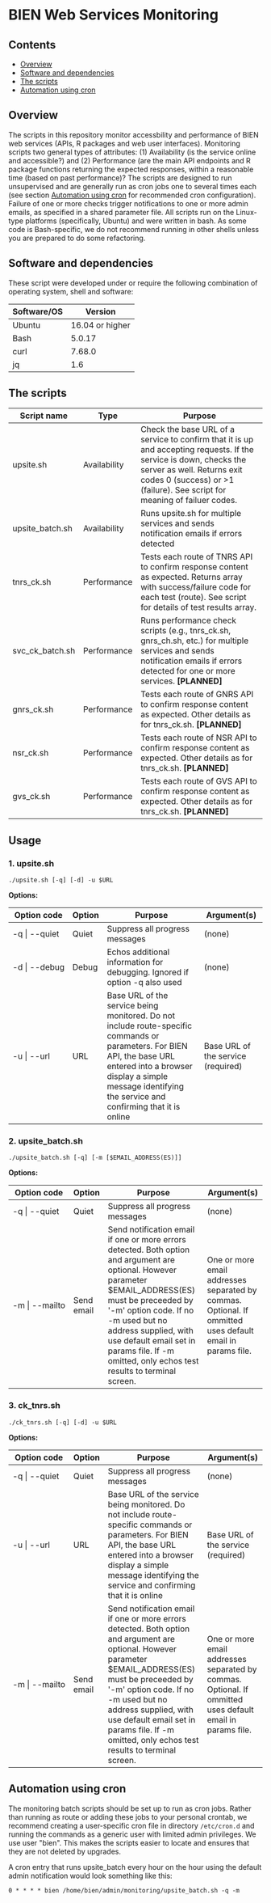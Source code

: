 # BIEN Web Services Monitoring 

## Contents

- [Overview](#overview)
- [Software and dependencies](#dependencies)
- [The scripts](#scripts)
- [Automation using cron](#automation)

<a name="overview"></a>
## Overview

The scripts in this repository monitor accessbility and performance of BIEN web services (APIs, R packages and web user interfaces). Monitoring scripts two general types of attributes: (1) Availability (is the service online and accessible?) and (2) Performance (are the main API endpoints and R package functions returning the expected responses, within a reasonable time (based on past performance)? The scripts are designed to run unsupervised and are generally run as cron jobs one to several times each (see section [Automation using cron](#automation) for recommended cron configuration). Failure of one or more checks trigger notifications to one or more admin emails, as specified in a shared parameter file. All scripts run on the Linux-type platforms (specifically, Ubuntu) and were written in bash. As some code is Bash-specific, we do not recommend running in other shells unless you are prepared to do some refactoring.

<a name="dependencies"></a>
## Software and dependencies

These script were developed under or require the following combination of operating system, shell and software:

Software/OS | Version
--- | ---
Ubuntu | 16.04 or higher  
Bash | 5.0.17
curl | 7.68.0
jq | 1.6

<a name="scripts"></a>
## The scripts

Script name | Type    | Purpose
----------- | ------- | -------
upsite.sh | Availability | Check the base URL of a service to confirm that it is up and accepting requests. If the service is down, checks the server as well. Returns exit codes 0 (success) or >1 (failure). See script for meaning of failuer codes.
 upsite\_batch.sh | Availability | Runs upsite.sh for multiple services and sends notification emails if errors detected
tnrs_ck.sh | Performance | Tests each route of TNRS API to confirm response content as expected. Returns array with success/failure code for each test (route). See script for details of test results array.
svc\_ck\_batch.sh| Performance |  Runs performance check scripts (e.g., tnrs_ck.sh, gnrs_ch.sh, etc.) for multiple services and sends notification emails if errors detected for one or more services. **[PLANNED]**
gnrs_ck.sh | Performance | Tests each route of GNRS API to confirm response content as expected. Other details as for tnrs_ck.sh. **[PLANNED]**
nsr_ck.sh | Performance | Tests each route of NSR API to confirm response content as expected. Other details as for tnrs_ck.sh. **[PLANNED]**
gvs_ck.sh | Performance | Tests each route of GVS API to confirm response content as expected. Other details as for tnrs_ck.sh. **[PLANNED]**

<a name="usage"></a>
## Usage

### 1. upsite.sh

```
./upsite.sh [-q] [-d] -u $URL
```

**Options:**

Option code | Option    | Purpose | Argument(s)
----------- | --------- | ------- | -----------
<nobr>-q&#160;\|&#160;--quiet</nobr> | Quiet | Suppress all progress messages | (none)
<nobr>-d&#160;\|&#160;--debug</nobr> | Debug | Echos additional information for debugging. Ignored if option -q also used | (none)
<nobr>-u&#160;\|&#160;--url</nobr> | URL | Base URL of the service being monitored. Do not include route-specific commands or parameters. For BIEN API, the base URL entered into a browser display a simple message identifying the service and confirming that it is online | Base URL of the service (required)
 
### 2. upsite_batch.sh

```
./upsite_batch.sh [-q] [-m [$EMAIL_ADDRESS(ES)]]
```

**Options:**

Option code | Option    | Purpose | Argument(s)
----------- | --------- | ------- | -----------
<nobr>-q&#160;\|&#160;--quiet</nobr> | Quiet | Suppress all progress messages | (none)
<nobr>-m&#160;\|&#160;--mailto</nobr> | Send email | Send notification email if one or more errors detected. Both option and argument are optional. However parameter $EMAIL_ADDRESS(ES) must be preceeded by '-m' option code. If no -m used but no address supplied, with use default email set in params file. If -m omitted, only echos test results to terminal screen. | One or more email addresses separated by commas. Optional. If ommitted uses default email in params file.

### 3. ck_tnrs.sh

```
./ck_tnrs.sh [-q] [-d] -u $URL
```

**Options:**

Option code | Option    | Purpose | Argument(s)
----------- | --------- | ------- | -----------
<nobr>-q&#160;\|&#160;--quiet</nobr> | Quiet | Suppress all progress messages | (none)
<nobr>-u&#160;\|&#160;--url</nobr> | URL | Base URL of the service being monitored. Do not include route-specific commands or parameters. For BIEN API, the base URL entered into a browser display a simple message identifying the service and confirming that it is online | Base URL of the service (required)
<nobr>-m&#160;\|&#160;--mailto</nobr> | Send email | Send notification email if one or more errors detected. Both option and argument are optional. However parameter $EMAIL_ADDRESS(ES) must be preceeded by '-m' option code. If no -m used but no address supplied, with use default email set in params file. If -m omitted, only echos test results to terminal screen. | One or more email addresses separated by commas. Optional. If ommitted uses default email in params file.

<a name="automation"></a>
## Automation using cron

The monitoring batch scripts should be set up to run as cron jobs. Rather than running as route or adding these jobs to your personal crontab, we recommend creating a user-specific cron file in directory `/etc/cron.d` and running the commands as a generic user with limited admin privileges. We use user "bien". This makes the scripts easier to locate and ensures that they are not deleted by upgrades.

A cron entry that runs upsite_batch every hour on the hour using the default admin notification would look something like this:

```
0 * * * * bien /home/bien/admin/monitoring/upsite_batch.sh -q -m
```


